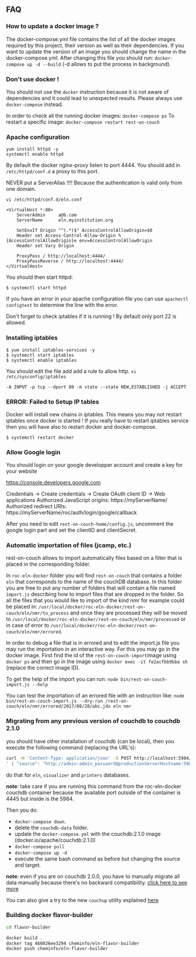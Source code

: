 
## FAQ

### How to update a docker image ?

The docker-compose.yml file contains the list of all the docker images required by this project,
their version as well as their dependencies.
If you want to update the version of an image you should change the name in the docker-compose.yml. After changing
this file you should run: `docker-compose up -d --build` (-d allows to put the process in background).

### Don't use docker !

You should not use the `docker` instruction because it is not aware of dependencies and it could lead to unexpected results.
Please always use `docker-compose` instead.

In order to check all the running docker images: `docker-compose ps`
To restart a specific image: `docker-compose restart rest-on-couch`

### Apache configuration

```
yum install httpd -y
systemctl enable httpd
```

By default the docker nginx-proxy listen to port 4444. You should add in `/etc/httpd/conf.d` a proxy to this port.

NEVER put a ServerAlias !!!! Because the authentication is valid only from one domain.

`vi /etc/httpd/conf.d/eln.conf`

```
<VirtualHost *:80>
    ServerAdmin     a@b.com
    ServerName      eln.myinstitution.org

    SetEnvIf Origin "^(.*)$" AccessControlAllowOrigin=$0
    Header set Access-Control-Allow-Origin %{AccessControlAllowOrigin}e env=AccessControlAllowOrigin
    Header set Vary Origin

	ProxyPass / http://localhost:4444/
	ProxyPassReverse / http://localhost:4444/
</VirtualHost>

```

You should then start httpd:
```
$ systemctl start httpd
```

If you have an error in your apache configuration file you can use `apachectl configtest` to determine the line with
the error.

Don't forget to check iptables if it is running ! By default only port 22 is allowed.

### Installing iptables

```
$ yum install iptables-services -y
$ systemctl start iptables
$ systemctl enable iptables
```

You should edit the file add add a rule to allow http.
`vi /etc/sysconfig/iptables`

`-A INPUT -p tcp --dport 80 -m state --state NEW,ESTABLISHED -j ACCEPT`

### ERROR: Failed to Setup IP tables

Docker will install new chains in iptables. This means you may not restart iptables once docker is started !
If you really have to restart iptables service then you will have also to restart docker and docker-compose.

```
$ systemctl restart docker
```

### Allow Google login

You should login on your google developper account and create a key for your website


https://console.developers.google.com

Credentials -> Create credentials -> Create OAuth client ID -> Web applications
Authorized JavaScript origins: https://myServerName/
Authorized redirect URIs: https://myServerName/roc/auth/login/google/callback

After you need to edit `rest-on-couch-home/config.js`, uncomment the google login part and
set the clientID and clientSecret.

### Automatic importation of files (jcamp, etc.)

rest-on-couch allows to import automatically files based on a filter that is placed
in the corresponding folder.

In `roc-eln-docker` folder you will find `rest-on-couch` that contains a folder `eln`
that corresponds to the name of the couchDB database. In this folder you are
free to put any number of folders that will contain a file named `ìmport.js` describing
how to import files that are dropped in the folder.
So all the files that you would like to import of the kind nmr
for example could be placed in:
`/usr/local/docker/roc-eln-docker/rest-on-couch/eln/nmr/to_process` and once they are
processed they will be moved to 
`/usr/local/docker/roc-eln-docker/rest-on-couch/eln/nmr/processed` or in case of error to 
`/usr/local/docker/roc-eln-docker/rest-on-couch/eln/nmr/errored`.

In order to debug a file that is in errored and to edit the import.js file you may run the 
importation in an interactive way.
For this you may go in the docker image. First find the id of the `rest-on-couch-import`image
using `docker ps` and then go in the image using `docker exec -it fe2acfbb9bba sh` (replace
the correct image ID).

To get the help of the import you can run:
`node bin/rest-on-couch-import.js --help`

You can test the importation of an errored file with an instruction like: 
`node bin/rest-on-couch-import.js --dry-run /rest-on-couch/eln/nmr/errored/2017/08/28/abc.jdx eln nmr`

### Migrating from any previous version of couchdb to couchdb 2.1.0

you should have other installation of couchdb (can be local), then you execute 
the following command (replacing the URL's):

```bash
curl -H 'Content-Type: application/json' -X POST http://localhost:5984/_replicate -d \
' { "source": "http://admin:admin_password@productionServerHostname:5984/eln", "target": "http://admin:admin_password@productionServerHostname:5984/eln", "create_target": true }'
```

do that for `eln`, `visualizer` and `printers` databases.

__note__: take care if you are running this command from the roc-eln-docker couchdb container
because the available port outside of the container is 4445 but inside is the 5984.

Then you do:

* `docker-compose down`.
* delete the `couchdb-data` folder.
* update the `docker-compose.yml` with the couchdb:2.1.0 image (docker.io/apache/couchdb:2.1.0)
* `docker-compose pull`
* `docker-compose up -d`
* execute the same bash command as before but changing the source and target.
 

__note__: even if you are on couchdb 2.0.0, you have to manually migrate all
          data manually because there's no backward compatibility. [click here to see more](http://docs.couchdb.org/en/2.1.0/install/troubleshooting.html#upgrading)

You can also give a try to the new `couchup` utility explained [here](http://docs.couchdb.org/en/2.1.0/install/upgrading.html#manual-couchdb-1-x-migration)



### Building docker flavor-builder

```bash
cd flavor-builder

docker build .
docker tag 4b0026ee3294 cheminfo/eln-flavor-builder
docker push cheminfo/eln-flavor-builder
```
